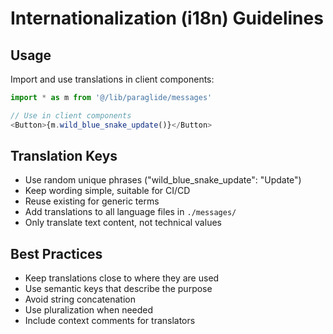 # Internationalization (i18n) Guidelines

## Usage

Import and use translations in client components:

```typescript
import * as m from '@/lib/paraglide/messages'

// Use in client components
<Button>{m.wild_blue_snake_update()}</Button>
```

## Translation Keys

- Use random unique phrases ("wild_blue_snake_update": "Update")
- Keep wording simple, suitable for CI/CD
- Reuse existing for generic terms
- Add translations to all language files in `./messages/`
- Only translate text content, not technical values

## Best Practices

- Keep translations close to where they are used
- Use semantic keys that describe the purpose
- Avoid string concatenation
- Use pluralization when needed
- Include context comments for translators
